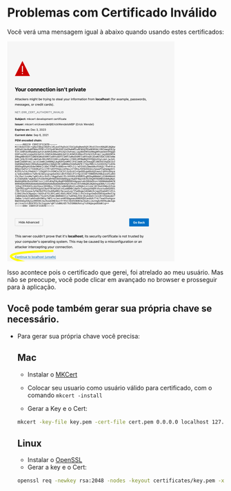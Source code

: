 # Problemas com Certificado Inválido

Você verá uma mensagem igual à abaixo quando usando estes certificados:

![](./sslproblem.png)

Isso acontece pois o certificado que gerei, foi atrelado ao meu usuário. Mas não se preocupe, você pode clicar em avançado no browser e prosseguir para à aplicação.

## Você pode também gerar sua própria chave se necessário.

- Para gerar sua própria chave você precisa: 
    ## Mac
    - Instalar o [MKCert](https://github.com/FiloSottile/mkcert)

    - Colocar seu usuario como usuário válido para certificado, com o comando
     `mkcert -install`
    - Gerar a Key e o Cert:
    
    ```sh 
    mkcert -key-file key.pem -cert-file cert.pem 0.0.0.0 localhost 127.0.0.1 ::1
    ```

    ## Linux
    - Instalar o [OpenSSL](https://raspberrytips.com/installing-openssl-on-linux/)
    - Gerar a key e o Cert:

    ```sh
    openssl req -newkey rsa:2048 -nodes -keyout certificates/key.pem -x509 -days 365 -out certificates/cert.pem
    ```
     

